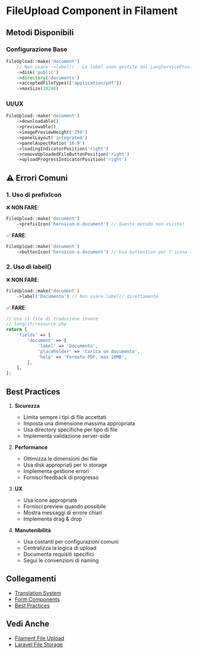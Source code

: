 # FileUpload Component in Filament

## Metodi Disponibili

### Configurazione Base
```php
FileUpload::make('document')
    // Non usare ->label() - Le label sono gestite dal LangServiceProvider
    ->disk('public')
    ->directory('documents')
    ->acceptedFileTypes(['application/pdf'])
    ->maxSize(10240)
```

### UI/UX
```php
FileUpload::make('document')
    ->downloadable()
    ->previewable()
    ->imagePreviewHeight('250')
    ->panelLayout('integrated')
    ->panelAspectRatio('16:9')
    ->loadingIndicatorPosition('right')
    ->removeUploadedFileButtonPosition('right')
    ->uploadProgressIndicatorPosition('right')
```

## ⚠️ Errori Comuni

### 1. Uso di prefixIcon
❌ **NON FARE**:
```php
FileUpload::make('document')
    ->prefixIcon('heroicon-o-document') // Questo metodo non esiste!
```

✅ **FARE**:
```php
FileUpload::make('document')
    ->buttonIcon('heroicon-o-document') // Usa buttonIcon per l'icona del pulsante
```

### 2. Uso di label()
❌ **NON FARE**:
```php
FileUpload::make('document')
    ->label('Documento') // Non usare label() direttamente
```

✅ **FARE**:
```php
// Usa il file di traduzione invece
// lang/it/resource.php
return [
    'fields' => [
        'document' => [
            'label' => 'Documento',
            'placeholder' => 'Carica un documento',
            'help' => 'Formato PDF, max 10MB',
        ],
    ],
];
```

## Best Practices

1. **Sicurezza**
   - Limita sempre i tipi di file accettati
   - Imposta una dimensione massima appropriata
   - Usa directory specifiche per tipo di file
   - Implementa validazione server-side

2. **Performance**
   - Ottimizza le dimensioni dei file
   - Usa disk appropriati per lo storage
   - Implementa gestione errori
   - Fornisci feedback di progresso

3. **UX**
   - Usa icone appropriate
   - Fornisci preview quando possibile
   - Mostra messaggi di errore chiari
   - Implementa drag & drop

4. **Manutenibilità**
   - Usa costanti per configurazioni comuni
   - Centralizza la logica di upload
   - Documenta requisiti specifici
   - Segui le convenzioni di naming

## Collegamenti
- [Translation System](../../Lang/docs/translation-system.md)
- [Form Components](../../Patient/docs/filament-form-components.md)
- [Best Practices](../../Xot/docs/filament-best-practices.md)

## Vedi Anche
- [Filament File Upload](https://filamentphp.com/docs/forms/fields/file-upload)
- [Laravel File Storage](https://laravel.com/docs/filesystem) 